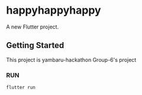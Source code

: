 # happyhappyhappy

A new Flutter project.

## Getting Started

This project is yambaru-hackathon Group-6's project
### RUN
```
flutter run
```
